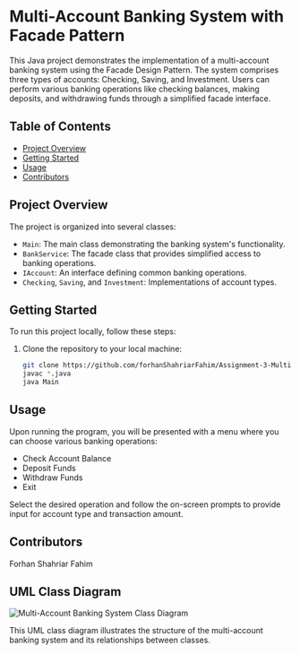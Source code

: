 # Multi-Account Banking System with Facade Pattern

This Java project demonstrates the implementation of a multi-account banking system using the Facade Design Pattern. The system comprises three types of accounts: Checking, Saving, and Investment. Users can perform various banking operations like checking balances, making deposits, and withdrawing funds through a simplified facade interface.

## Table of Contents

- [Project Overview](#project-overview)
- [Getting Started](#getting-started)
- [Usage](#usage)
- [Contributors](#contributors)


## Project Overview

The project is organized into several classes:

- `Main`: The main class demonstrating the banking system's functionality.
- `BankService`: The facade class that provides simplified access to banking operations.
- `IAccount`: An interface defining common banking operations.
- `Checking`, `Saving`, and `Investment`: Implementations of account types.

## Getting Started

To run this project locally, follow these steps:

1. Clone the repository to your local machine:

   ```bash
   git clone https://github.com/forhanShahriarFahim/Assignment-3-Multi-Account-Banking-System-with-Facade-Pattern.git
   javac *.java
   java Main

## Usage
Upon running the program, you will be presented with a menu where you can choose various banking operations:

 - Check Account Balance
 - Deposit Funds
 - Withdraw Funds
 - Exit

Select the desired operation and follow the on-screen prompts to provide input for account type and transaction amount.

## Contributors
Forhan Shahriar Fahim

## UML Class Diagram

![Multi-Account Banking System Class Diagram](Assignment-3%20Multi-Account%20Banking%20System%20with%20Facade%20Pattern.drawio.png)

This UML class diagram illustrates the structure of the multi-account banking system and its relationships between classes.